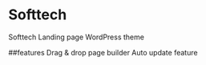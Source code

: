 # Softtech
Softtech Landing page WordPress theme

##features
Drag & drop page builder
Auto update feature
